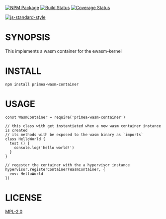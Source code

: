 [![NPM Package](https://img.shields.io/npm/v/primea-wasm-container.svg?style=flat-square)](https://www.npmjs.org/package/primea-wasm-container)
[![Build Status](https://img.shields.io/travis/primea/js-primea-wasm-container.svg?branch=master&style=flat-square)](https://travis-ci.org/primea/js-primea-wasm-container)
[![Coverage Status](https://img.shields.io/coveralls/primea/js-primea-wasm-container.svg?style=flat-square)](https://coveralls.io/primea/js-primea-wasm-container)

[![js-standard-style](https://cdn.rawgit.com/feross/standard/master/badge.svg)](https://github.com/feross/standard)  

# SYNOPSIS 
This implements a wasm container for the ewasm-kernel

# INSTALL
`npm install primea-wasm-container`

# USAGE
```
const WasmContainer = require('primea-wasm-container')

// this class with get instantiated when a new wasm container instance is created
// its methods with be exposed to the wasm binary as `imports`
class HelloWorld {
  test () {
    console.log('hello world!')
  }
}

// regester the container with the a hypervisor instance
hypervisor.registerContainer(WasmContainer, {
  env: HelloWorld 
})

```

# LICENSE
[MPL-2.0](https://tldrlegal.com/license/mozilla-public-license-2.0-(mpl-2))
